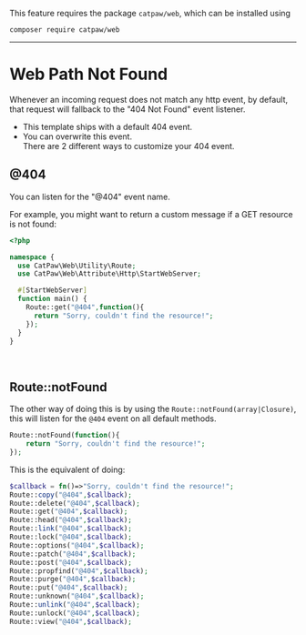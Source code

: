 This feature requires the package `catpaw/web`, which can be installed using<br/>
```
composer require catpaw/web
```
<hr/>

# Web Path Not Found

Whenever an incoming request does not match any http event, by default, that request will fallback to the "404 Not
Found" event listener.

- This template ships with a default 404 event.
- You can overwrite this event.<br />
  There are 2 different ways to customize your 404 event.

## @404

You can listen for the "@404" event name.<br />

For example, you might want to return a custom message if a GET resource is not found:

```php
<?php

namespace {
  use CatPaw\Web\Utility\Route;
  use CatPaw\Web\Attribute\Http\StartWebServer;

  #[StartWebServer]
  function main() {
    Route::get("@404",function(){
      return "Sorry, couldn't find the resource!";
    });
  }
}
```

<br />

## Route::notFound

The other way of doing this is by using the ```Route::notFound(array|Closure)```, this will listen for the ```@404```
event on all default methods.

```php
Route::notFound(function(){
    return "Sorry, couldn't find the resource!";
});
```

This is the equivalent of doing:

```php
$callback = fn()=>"Sorry, couldn't find the resource!";
Route::copy("@404",$callback);
Route::delete("@404",$callback);
Route::get("@404",$callback);
Route::head("@404",$callback);
Route::link("@404",$callback);
Route::lock("@404",$callback);
Route::options("@404",$callback);
Route::patch("@404",$callback);
Route::post("@404",$callback);
Route::propfind("@404",$callback);
Route::purge("@404",$callback);
Route::put("@404",$callback);
Route::unknown("@404",$callback);
Route::unlink("@404",$callback);
Route::unlock("@404",$callback);
Route::view("@404",$callback);
```

